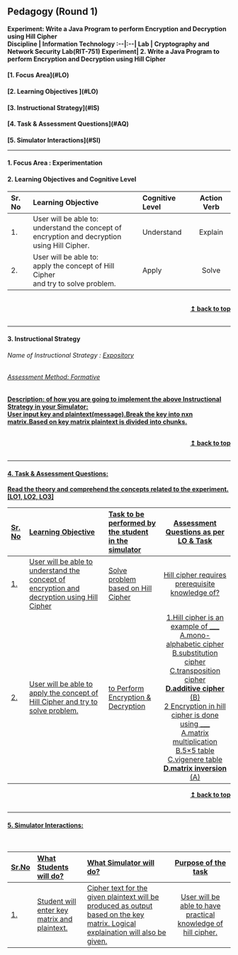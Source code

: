 ## Pedagogy (Round 1)
<b>Experiment: Write a Java Program to perform Encryption and Decryption using Hill Cipher <a name="top"></a> <br>
<b>Discipline | <b>Information Technology
:--|:--|
<b> Lab | <b> Cryptography and Network Security Lab(RIT-751)
<b> Experiment|     <b> 2. Write a Java Program to perform Encryption and Decryption using Hill Cipher


<h4> [1. Focus Area](#LO)
<h4> [2. Learning Objectives ](#LO)
<h4> [3. Instructional Strategy](#IS)
<h4> [4. Task & Assessment Questions](#AQ)
<h4> [5. Simulator Interactions](#SI)
<hr>

<a name="LO"></a>
#### 1. Focus Area : Experimentation

#### 2. Learning Objectives and Cognitive Level


Sr. No |	Learning Objective	| Cognitive Level | Action Verb
:--|:--|:--|:-:
1.| User will be able to: <br>understand the concept of encryption and decryption <br>using Hill Cipher.| Understand | Explain
2.| User will be able to: <br>apply the concept of Hill Cipher <br> and try to solve problem. | Apply | Solve
<br/>
<div align="right">
    <b><a href="#top">↥ back to top</a></b>
</div>
<br/>
<hr>

<a name="IS"></a>
#### 3. Instructional Strategy
###### Name of Instructional Strategy  :    <u> Expository
###### Assessment Method: Formative

<u> <b>Description: </b> of how you are going to implement the above Instructional Strategy in your Simulator: </u>
<br>
 User input key and plaintext(message).Break the key into nxn matrix.Based on key matrix plaintext is divided into chunks.  

<br/>
<div align="right">
    <b><a href="#top">↥ back to top</a></b>
</div>
<br/>
<hr>

<a name="AQ"></a>
#### 4. Task & Assessment Questions:

Read the theory and comprehend the concepts related to the experiment. [LO1, LO2, LO3]
<br>

Sr. No |	Learning Objective	| Task to be performed by <br> the student  in the simulator | Assessment Questions as per LO & Task
:--|:--|:--|:-:
1.| User will be able to understand the concept of encryption and decryption using Hill Cipher| Solve problem based on Hill Cipher|Hill cipher requires prerequisite knowledge of?
2.| User will be able to apply the concept of Hill Cipher and try to solve problem. | to Perform Encryption & Decryption |1.Hill cipher is an example of ___<br>A.mono-alphabetic cipher <br> B.substitution cipher <br> C.transposition cipher <br> <b> D.additive cipher </b> <br> (B) <br> 2 Encryption in hill cipher is done using ___<br> A.matrix multiplication <br> B.5×5 table <br> C.vigenere table <br> <b> D.matrix inversion </b> <br> (A)

<div align="right">
    <b><a href="#top">↥ back to top</a></b>
</div>
<br/>
<hr>

<a name="SI"></a>

#### 5. Simulator Interactions:
<br>

Sr.No | What Students will do? |	What Simulator will do?	| Purpose of the task
:--|:--|:--|:--:
1.| Student will enter key matrix and plaintext. |Cipher text for the given plaintext will be produced as output based on the key matrix. Logical explaination will also be given.| User will be able to have practical knowledge of hill cipher.

